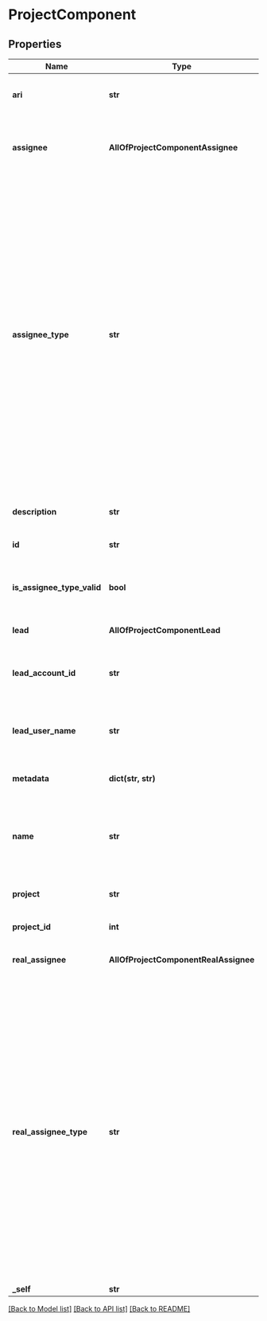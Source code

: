 # ProjectComponent

## Properties
Name | Type | Description | Notes
------------ | ------------- | ------------- | -------------
**ari** | **str** | Compass component&#x27;s ID. Can&#x27;t be updated. Not required for creating a Project Component. | [optional] 
**assignee** | **AllOfProjectComponentAssignee** | The details of the user associated with &#x60;assigneeType&#x60;, if any. See &#x60;realAssignee&#x60; for details of the user assigned to issues created with this component. | [optional] 
**assignee_type** | **str** | The nominal user type used to determine the assignee for issues created with this component. See &#x60;realAssigneeType&#x60; for details on how the type of the user, and hence the user, assigned to issues is determined. Can take the following values:   *  &#x60;PROJECT_LEAD&#x60; the assignee to any issues created with this component is nominally the lead for the project the component is in.  *  &#x60;COMPONENT_LEAD&#x60; the assignee to any issues created with this component is nominally the lead for the component.  *  &#x60;UNASSIGNED&#x60; an assignee is not set for issues created with this component.  *  &#x60;PROJECT_DEFAULT&#x60; the assignee to any issues created with this component is nominally the default assignee for the project that the component is in.  Default value: &#x60;PROJECT_DEFAULT&#x60;.   Optional when creating or updating a component. | [optional] 
**description** | **str** | The description for the component. Optional when creating or updating a component. | [optional] 
**id** | **str** | The unique identifier for the component. | [optional] 
**is_assignee_type_valid** | **bool** | Whether a user is associated with &#x60;assigneeType&#x60;. For example, if the &#x60;assigneeType&#x60; is set to &#x60;COMPONENT_LEAD&#x60; but the component lead is not set, then &#x60;false&#x60; is returned. | [optional] 
**lead** | **AllOfProjectComponentLead** | The user details for the component&#x27;s lead user. | [optional] 
**lead_account_id** | **str** | The accountId of the component&#x27;s lead user. The accountId uniquely identifies the user across all Atlassian products. For example, *5b10ac8d82e05b22cc7d4ef5*. | [optional] 
**lead_user_name** | **str** | This property is no longer available and will be removed from the documentation soon. See the [deprecation notice](https://developer.atlassian.com/cloud/jira/platform/deprecation-notice-user-privacy-api-migration-guide/) for details. | [optional] 
**metadata** | **dict(str, str)** | Compass component&#x27;s metadata. Can&#x27;t be updated. Not required for creating a Project Component. | [optional] 
**name** | **str** | The unique name for the component in the project. Required when creating a component. Optional when updating a component. The maximum length is 255 characters. | [optional] 
**project** | **str** | The key of the project the component is assigned to. Required when creating a component. Can&#x27;t be updated. | [optional] 
**project_id** | **int** | The ID of the project the component is assigned to. | [optional] 
**real_assignee** | **AllOfProjectComponentRealAssignee** | The user assigned to issues created with this component, when &#x60;assigneeType&#x60; does not identify a valid assignee. | [optional] 
**real_assignee_type** | **str** | The type of the assignee that is assigned to issues created with this component, when an assignee cannot be set from the &#x60;assigneeType&#x60;. For example, &#x60;assigneeType&#x60; is set to &#x60;COMPONENT_LEAD&#x60; but no component lead is set. This property is set to one of the following values:   *  &#x60;PROJECT_LEAD&#x60; when &#x60;assigneeType&#x60; is &#x60;PROJECT_LEAD&#x60; and the project lead has permission to be assigned issues in the project that the component is in.  *  &#x60;COMPONENT_LEAD&#x60; when &#x60;assignee&#x60;Type is &#x60;COMPONENT_LEAD&#x60; and the component lead has permission to be assigned issues in the project that the component is in.  *  &#x60;UNASSIGNED&#x60; when &#x60;assigneeType&#x60; is &#x60;UNASSIGNED&#x60; and Jira is configured to allow unassigned issues.  *  &#x60;PROJECT_DEFAULT&#x60; when none of the preceding cases are true. | [optional] 
**_self** | **str** | The URL of the component. | [optional] 

[[Back to Model list]](../README.md#documentation-for-models) [[Back to API list]](../README.md#documentation-for-api-endpoints) [[Back to README]](../README.md)

